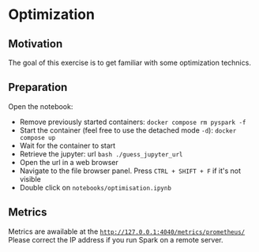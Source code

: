 # Optimization

## Motivation

The goal of this exercise is to get familiar with some optimization technics.

## Preparation

Open the notebook:

- Remove previously started containers: `docker compose rm pyspark -f`
- Start the container (feel free to use the detached mode `-d`): `docker compose up`
- Wait for the container to start
- Retrieve the jupyter: url `bash ./guess_jupyter_url`
- Open the url in a web browser
- Navigate to the file browser panel. Press `CTRL + SHIFT + F` if it's not visible
- Double click on `notebooks/optimisation.ipynb`

## Metrics

Metrics are awailable at the [`http://127.0.0.1:4040/metrics/prometheus/`](http://127.0.0.1:4040/metrics/prometheus/)
Please correct the IP address if you run Spark on a remote server.

